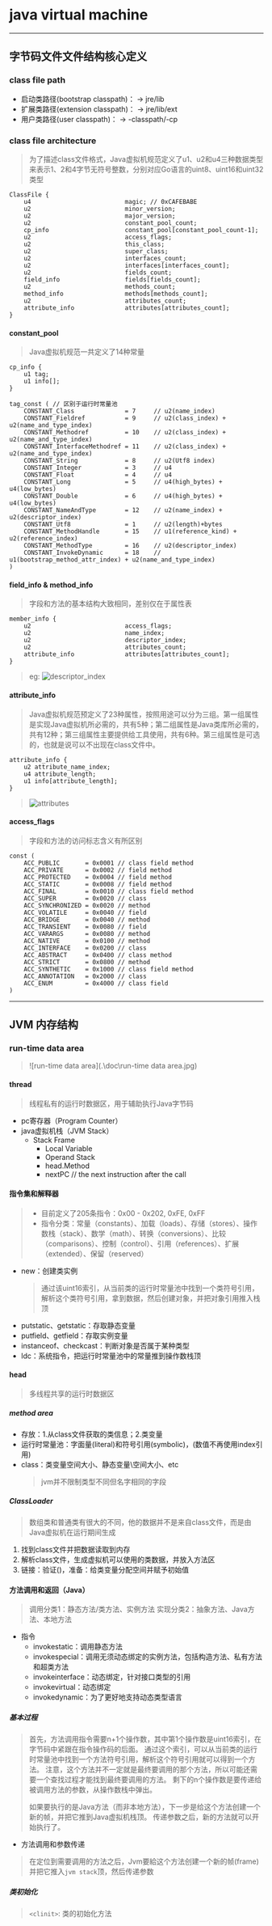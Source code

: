 # java virtual machine
------

## 字节码文件文件结构核心定义

### class file path
- 启动类路径(bootstrap classpath)：   -> jre/lib
- 扩展类路径(extension classpath)：   -> jre/lib/ext
- 用户类路径(user classpath)：        -> -classpath/-cp


### class file architecture
> 为了描述class文件格式，Java虚拟机规范定义了u1、u2和u4三种数据类型来表示1、2和4字节无符号整数，分别对应Go语言的uint8、uint16和uint32类型

```golang
ClassFile {
    u4                          magic; // 0xCAFEBABE
    u2                          minor_version;
    u2                          major_version;
    u2                          constant_pool_count;
    cp_info                     constant_pool[constant_pool_count-1];
    u2                          access_flags;
    u2                          this_class;
    u2                          super_class;
    u2                          interfaces_count;
    u2                          interfaces[interfaces_count];
    u2                          fields_count;
    field_info                  fields[fields_count];
    u2                          methods_count;
    method_info                 methods[methods_count];
    u2                          attributes_count;
    attribute_info              attributes[attributes_count];
}
```

#### constant_pool
> Java虚拟机规范一共定义了14种常量

```golang
cp_info {
    u1 tag;
    u1 info[];
}
```
```golang
tag_const ( // 区别于运行时常量池
	CONSTANT_Class              = 7     // u2(name_index)
	CONSTANT_Fieldref           = 9     // u2(class_index) + u2(name_and_type_index)
	CONSTANT_Methodref          = 10    // u2(class_index) + u2(name_and_type_index)
	CONSTANT_InterfaceMethodref = 11    // u2(class_index) + u2(name_and_type_index)
	CONSTANT_String             = 8     // u2(Utf8 index)
	CONSTANT_Integer            = 3     // u4
	CONSTANT_Float              = 4     // u4
	CONSTANT_Long               = 5     // u4(high_bytes) + u4(low_bytes)
	CONSTANT_Double             = 6     // u4(high_bytes) + u4(low_bytes)
	CONSTANT_NameAndType        = 12    // u2(name_index) + u2(descriptor_index)
	CONSTANT_Utf8               = 1     // u2(length)+bytes
	CONSTANT_MethodHandle       = 15    // u1(reference_kind) + u2(reference_index)
	CONSTANT_MethodType         = 16    // u2(descriptor_index)
	CONSTANT_InvokeDynamic      = 18    // u1(bootstrap_method_attr_index) + u2(name_and_type_index)
)
```

#### field_info & method_info
> 字段和方法的基本结构大致相同，差别仅在于属性表

```golang
member_info {
    u2                          access_flags;
    u2                          name_index;
    u2                          descriptor_index;
    u2                          attributes_count;
    attribute_info              attributes[attributes_count];
}
```
> eg:
> ![descriptor_index](.\doc\descriptors_eg.jpg)

#### attribute_info
> Java虚拟机规范预定义了23种属性，按照用途可以分为三组。第一组属性是实现Java虚拟机所必需的，共有5种；第二组属性是Java类库所必需的，共有12种；第三组属性主要提供给工具使用，共有6种。第三组属性是可选的，也就是说可以不出现在class文件中。

```golang
attribute_info {
    u2 attribute_name_index;
    u4 attribute_length;
    u1 info[attribute_length];
}
```

> ![attributes](.\doc\attributes_23.jpg)


#### access_flags
> 字段和方法的访问标志含义有所区别

```golang
const (
	ACC_PUBLIC       = 0x0001 // class field method
	ACC_PRIVATE      = 0x0002 // field method
	ACC_PROTECTED    = 0x0004 // field method
	ACC_STATIC       = 0x0008 // field method
	ACC_FINAL        = 0x0010 // class field method
	ACC_SUPER        = 0x0020 // class
	ACC_SYNCHRONIZED = 0x0020 // method
	ACC_VOLATILE     = 0x0040 // field
	ACC_BRIDGE       = 0x0040 // method
	ACC_TRANSIENT    = 0x0080 // field
	ACC_VARARGS      = 0x0080 // method
	ACC_NATIVE       = 0x0100 // method
	ACC_INTERFACE    = 0x0200 // class
	ACC_ABSTRACT     = 0x0400 // class method
	ACC_STRICT       = 0x0800 // method
	ACC_SYNTHETIC    = 0x1000 // class field method
	ACC_ANNOTATION   = 0x2000 // class
	ACC_ENUM         = 0x4000 // class field
)
```


------
## JVM 内存结构

### run-time data area
> ![run-time data area](.\doc\run-time data area.jpg)

#### thread
> 线程私有的运行时数据区，用于辅助执行Java字节码
- pc寄存器（Program Counter）
- java虚拟机栈（JVM Stack）
    - Stack Frame
        - Local Variable
        - Operand Stack
        - head.Method
        - nextPC // the next instruction after the call

#### 指令集和解释器
> - 目前定义了205条指令：0x00 - 0x202, 0xFE, 0xFF
> - 指令分类：常量（constants）、加载（loads）、存储（stores）、操作数栈（stack）、数学（math）、转换（conversions）、比较（comparisons）、控制（control）、引用（references）、扩展（extended）、保留（reserved）
- new：创建类实例
    > 通过该uint16索引，从当前类的运行时常量池中找到一个类符号引用，解析这个类符号引用，拿到数据，然后创建对象，并把对象引用推入栈顶
- putstatic、getstatic：存取静态变量
- putfield、getfield：存取实例变量
- instanceof、checkcast：判断对象是否属于某种类型
- ldc：系统指令，把运行时常量池中的常量推到操作数栈顶

#### head
> 多线程共享的运行时数据区
##### method area
- 存放：1.从class文件获取的类信息；2.类变量
- 运行时常量池：字面量(literal)和符号引用(symbolic)，(数值不再使用index引用)
- class：类变量空间大小、静态变量\空间大小、etc
    > jvm并不限制类型不同但名字相同的字段

##### ClassLoader 
> 数组类和普通类有很大的不同，他的数据并不是来自class文件，而是由Java虚拟机在运行期间生成
1. 找到class文件并把数据读取到内存
2. 解析class文件，生成虚拟机可以使用的类数据，并放入方法区
3. 链接：验证()，准备：给类变量分配空间并赋予初始值

#### 方法调用和返回（Java）
> 调用分类1：静态方法/类方法、实例方法
> 实现分类2：抽象方法、Java方法、本地方法
- 指令
    - invokestatic：调用静态方法
    - invokespecial：调用无须动态绑定的实例方法，包括构造方法、私有方法和超类方法
    - invokeinterface：动态绑定，针对接口类型的引用
    - invokevirtual：动态绑定
    - invokedynamic：为了更好地支持动态类型语言
##### 基本过程
> 首先，方法调用指令需要n+1个操作数，其中第1个操作数是uint16索引，在字节码中紧跟在指令操作码的后面。
> 通过这个索引，可以从当前类的运行时常量池中找到一个方法符号引用，解析这个符号引用就可以得到一个方法。
> 注意，这个方法并不一定就是最终要调用的那个方法，所以可能还需要一个查找过程才能找到最终要调用的方法。
> 剩下的n个操作数是要传递给被调用方法的参数，从操作数栈中弹出。
>
> 如果要执行的是Java方法（而非本地方法），下一步是给这个方法创建一个新的帧，并把它推到Java虚拟机栈顶。
> 传递参数之后，新的方法就可以开始执行了。
>
- 方法调用和参数传递
> 在定位到需要调用的方法之后，Jvm要給这个方法创建一个新的帧(frame)并把它推入`jvm stack`顶，然后传递参数

##### 类初始化
> `<clinit>`: 类的初始化方法


